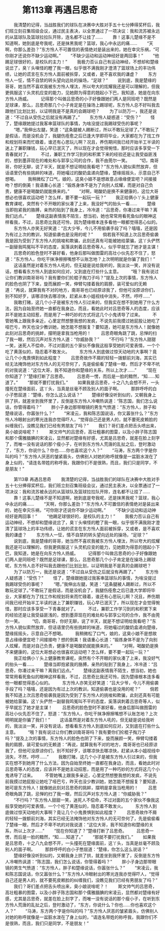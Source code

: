 # 　　第113章 再遇吕思奇
　　我清楚的记得，当战胜我们的球队在决赛中大胜对手五十七分捧得奖杯后，我们班立刻召集班级会议，通过民主表决，以全票通过了一项决议：我和流苏被永远的从篮球队及篮球拉拉队开除，连名都不让挂了……
　　靠！这事儿楚缘不是不知道啊，她到底是夸我呢，还是抹黑我呢？篮球，我心中永远的痛……
　　“天啊，你那么差劲？”东方怜人不可置信的表情绝对是装出来的，她在幸灾乐祸，“可你刚才还说你不缺少运动啊。”
　　“不缺少运动和运动神经好是两回事！”
　　“他踢足球很好的，是校队的主力！”
　　我极力否认自己有运动神经，不想却和楚缘说岔了，臭丫头嗔怪的瞪了我一眼，似乎很不满我刚才澄清了篮球场上的丰功伟绩，让她的谎言在东方怜人面前被拆穿，又或者，是不喜欢我的谦虚？
　　东方怜人一怔，情不自禁的转头望向远处的操场，“足球？”
　　说到底，我是楚缘的哥哥，她当然不喜欢我被东方怜人埋汰，所以夸大的炫耀我还是可以理解的，但我更佩服这丫头灵机应变的能力，见她颇为得意的翘起小下巴，我知道，她是在向东方怜人扬威。
　　记得那个叫做吕思奇的小子好像跟她们两人是同班吧？既然是足球课，那么，吕思奇那几个小子肯定是在操场上踢球呢，东方怜人总不好叫我去跟他们比划比划，以证明我是不是真的会踢球吧？
　　为了以防万一，我还是说道：“不过自从受伤之后就没有再踢了。”
　　东方怜人疑惑道：“受伤？”
　　怪了，楚缘跟她提过我客串篮球队的事情，为啥没提过我踢球受伤的事呢？
　　“嗯，”我伸出左腿，笑道：“这条腿被人踢断过，所以不敢玩足球了。”不敢玩了是假话，而是没机会了，我腿伤痊愈之后已逢大学即将毕业，大家都在为了找工作和规划将来而忙碌着，谁还有心思玩儿啊？况且，养伤期间我已经开始半工半读的迷上了兼职赚钱，玩心早已泯灭了，所以现在才会觉得惋惜，那时应该多享受一下青春就对了。
　　不过，兼职工作学习到的和积累下来的经验还是让我受益匪浅的，想到墨菲现在的难处和与郭享公司的合作，我不由莞尔一笑。
　　“切，南哥哥，你好无聊，说了半天，就是不想证明给我看吧？”东方怜人貌似索然放弃，但话语里仍有些挑衅的味道，将她嘬过的酸奶盒递向楚缘，楚缘摇摇头，示意自己不想喝。
　　我稍微松了口气，娘的，这臭小娘不是想故意占缘缘便宜吧？间接接吻？想的倒美！我语重心长道：“锻炼身体不是为了向别人炫耀，而是对自己负责，健康不是喝酸奶就能换来的。”
　　“对啊，喝酸奶是换不来健康的，这位大哥想必也很喜欢运动吧？怎么样，要不要一起玩一玩？”
　　我正给俩小丫头上健康教育课呢，突然有个不开眼的家伙凑了上来，我没好气的抬头一看……
　　楚缘当即抱紧我的胳膊，亲热的贴到了我身上，冷冷道：“吕思奇，你凑过来干嘛？离我们远点。”
　　楚缘这副表情我不陌生，想当初，她也常常用看死鱼似的眼神这样看我，不过，吕思奇比我还可怜，因为楚缘根本连多看他一眼都觉得恶心似的。
　　东方怜人亦笑无好笑道：“吕大少爷，今儿不用偷袭手段了吗？嘻嘻，还是因为有过上次的教训，知道偷袭也是没用的呢？”
　　倘若我不知道上次吕思奇偷袭我是因为受到了东方怜人的挑唆和欺骗，此刻还真有可能被她给蒙骗，这丫头俨然一副替我鸣冤叫不平的态度，奚落讽刺着吕思奇等人，似乎早就忘了她才是主谋！
　　吕思奇的脸色登时不甚好看，他身后那叫做图雷的高壮小伙先忍不住了，怒道：“东方怜人，你吃干抹净擦擦嘴想不认账怎地？上次明明就是你骗了我们！”
　　这话虽然是对着东方怜人吼的，但无疑是说给我听的，我淡淡一笑，并没有说话，想看看东方怜人到底如何应对，又到底在打些什么主意。
　　“哦？我有说过让你们教训南哥哥吗？我有要你们抡棍子掏刀子吗？”提及上次的事情，东方怜人的脸色也阴了下来，旋而展颜一笑，伸臂勾搂着我的肩膀，装可爱似的无赖道：“再说，就算我有不对的地方，南哥哥也已经原谅我了，但他可没原谅你们，别不知好歹，该哪凉快去哪凉快，赶紧从本小姐视线中消失，不然，哼哼……”
　　我敢打赌，这几个小子是被东方怜人引过来的，但我实在想不到她用了什么方法，因为自始至终她一直都在我身边，而且，看她此时对吕思奇等人的态度，应该并不是她主动招惹，而是用了一种巧妙的方式将这几个小鬼诱导了过来。
　　不管她嘴上跟我多亲近，心里定然想整我想的发疯，不说先前我摸过她屁股让她吃了哑巴亏，昨天也没少教训她，她怎能不想报复？要知道，她可是东方怜人！就像她此刻对吕思奇的挑衅，摆明是拿我当枪用的！
　　吕思奇眼角跳了跳，忌惮的扫了我一眼，然后沉声对东方怜人道：“你威胁我？”
　　“不行吗？”东方怜人甜甜一笑，迷死人不偿命，不过对面的五个家伙不像我这般享受她的可爱表情，一个个吃了黄莲似的，隐忍着不敢发火。
　　东方怜人到底做过惊天动地的大事啊？竟让几个小鬼畏惧到如此程度？
　　吕思奇故作不屑的轻轻一拨额前刘海，其实已经无法掩饰他对东方怜人的无可奈何了，先是偷偷看了楚缘一眼，然后才不卑不吭的对我说道：“这位大哥，我不知道你和楚缘的关系，所以上次才……”
　　“现在你知道了？”楚缘打断了吕思奇。
　　吕思奇一愣，而后是一脸的黯然，“知……知道了。”
　　“那就不要打扰我们。”
　　如果我是吕思奇，十之八九会想不开，一头撞死在楚缘面前，这丫头，当真是丝毫不顾及别人的面子啊。
　　那胖呼呼的白小子憋屈道：“楚缘，你怎么这么说话？”
　　楚缘好像没听到似的，又朝我身上拱了拱，就差坐到我怀里了，反倒是东方怜人冷嘲热讽道：“陈志国，我们怎么说话，你管得着吗？”
　　胖小子身边那带眼镜的男生气愤道：“东方怜人，胖子和楚缘说话，你嚣张什么？”
　　“宋凌云，我和陈志国说话，你又嚣张什么？”东方怜人冷眼射出的寒光连我亦觉得吓人，“觉得自己还是男人的，就不要死皮赖脸的纠缠我们，没瞧见我们已经有男朋友了吗？”
　　我们？哥们差点把舌头喷出来，臭小娘说啥呢？！
　　斯文帅气的吕思奇，高壮粗暴的图雷，以及小胖子陈志国和那个儒雅腼腆的宋凌云，显然都对楚缘有好感，尤其是吕思奇，就差在脸上刻字了，而唯一没有说话的那个瘦小子，在听到东方怜人荒唐的乱扯之后，登时激动了，“东方，你说什么？你也……你也喜欢这个人？”
　　“马涛，东方两个字是你叫的吗？”东方怜人厌恶的皱紧眉头，仿佛别人对她的称呼就像是一盆脏水泼在了身上似的，“请连名带姓的称呼我，我跟你们不是很熟，而且，我们只是同学，不是朋友！”

　　第113章 再遇吕思奇
　　我清楚的记得，当战胜我们的球队在决赛中大胜对手五十七分捧得奖杯后，我们班立刻召集班级会议，通过民主表决，以全票通过了一项决议：我和流苏被永远的从篮球队及篮球拉拉队开除，连名都不让挂了……
　　靠！这事儿楚缘不是不知道啊，她到底是夸我呢，还是抹黑我呢？篮球，我心中永远的痛……
　　“天啊，你那么差劲？”东方怜人不可置信的表情绝对是装出来的，她在幸灾乐祸，“可你刚才还说你不缺少运动啊。”
　　“不缺少运动和运动神经好是两回事！”
　　“他踢足球很好的，是校队的主力！”
　　我极力否认自己有运动神经，不想却和楚缘说岔了，臭丫头嗔怪的瞪了我一眼，似乎很不满我刚才澄清了篮球场上的丰功伟绩，让她的谎言在东方怜人面前被拆穿，又或者，是不喜欢我的谦虚？
　　东方怜人一怔，情不自禁的转头望向远处的操场，“足球？”
　　说到底，我是楚缘的哥哥，她当然不喜欢我被东方怜人埋汰，所以夸大的炫耀我还是可以理解的，但我更佩服这丫头灵机应变的能力，见她颇为得意的翘起小下巴，我知道，她是在向东方怜人扬威。
　　记得那个叫做吕思奇的小子好像跟她们两人是同班吧？既然是足球课，那么，吕思奇那几个小子肯定是在操场上踢球呢，东方怜人总不好叫我去跟他们比划比划，以证明我是不是真的会踢球吧？
　　为了以防万一，我还是说道：“不过自从受伤之后就没有再踢了。”
　　东方怜人疑惑道：“受伤？”
　　怪了，楚缘跟她提过我客串篮球队的事情，为啥没提过我踢球受伤的事呢？
　　“嗯，”我伸出左腿，笑道：“这条腿被人踢断过，所以不敢玩足球了。”不敢玩了是假话，而是没机会了，我腿伤痊愈之后已逢大学即将毕业，大家都在为了找工作和规划将来而忙碌着，谁还有心思玩儿啊？况且，养伤期间我已经开始半工半读的迷上了兼职赚钱，玩心早已泯灭了，所以现在才会觉得惋惜，那时应该多享受一下青春就对了。
　　不过，兼职工作学习到的和积累下来的经验还是让我受益匪浅的，想到墨菲现在的难处和与郭享公司的合作，我不由莞尔一笑。
　　“切，南哥哥，你好无聊，说了半天，就是不想证明给我看吧？”东方怜人貌似索然放弃，但话语里仍有些挑衅的味道，将她嘬过的酸奶盒递向楚缘，楚缘摇摇头，示意自己不想喝。
　　我稍微松了口气，娘的，这臭小娘不是想故意占缘缘便宜吧？间接接吻？想的倒美！我语重心长道：“锻炼身体不是为了向别人炫耀，而是对自己负责，健康不是喝酸奶就能换来的。”
　　“对啊，喝酸奶是换不来健康的，这位大哥想必也很喜欢运动吧？怎么样，要不要一起玩一玩？”
　　我正给俩小丫头上健康教育课呢，突然有个不开眼的家伙凑了上来，我没好气的抬头一看……
　　楚缘当即抱紧我的胳膊，亲热的贴到了我身上，冷冷道：“吕思奇，你凑过来干嘛？离我们远点。”
　　楚缘这副表情我不陌生，想当初，她也常常用看死鱼似的眼神这样看我，不过，吕思奇比我还可怜，因为楚缘根本连多看他一眼都觉得恶心似的。
　　东方怜人亦笑无好笑道：“吕大少爷，今儿不用偷袭手段了吗？嘻嘻，还是因为有过上次的教训，知道偷袭也是没用的呢？”
　　倘若我不知道上次吕思奇偷袭我是因为受到了东方怜人的挑唆和欺骗，此刻还真有可能被她给蒙骗，这丫头俨然一副替我鸣冤叫不平的态度，奚落讽刺着吕思奇等人，似乎早就忘了她才是主谋！
　　吕思奇的脸色登时不甚好看，他身后那叫做图雷的高壮小伙先忍不住了，怒道：“东方怜人，你吃干抹净擦擦嘴想不认账怎地？上次明明就是你骗了我们！”
　　这话虽然是对着东方怜人吼的，但无疑是说给我听的，我淡淡一笑，并没有说话，想看看东方怜人到底如何应对，又到底在打些什么主意。
　　“哦？我有说过让你们教训南哥哥吗？我有要你们抡棍子掏刀子吗？”提及上次的事情，东方怜人的脸色也阴了下来，旋而展颜一笑，伸臂勾搂着我的肩膀，装可爱似的无赖道：“再说，就算我有不对的地方，南哥哥也已经原谅我了，但他可没原谅你们，别不知好歹，该哪凉快去哪凉快，赶紧从本小姐视线中消失，不然，哼哼……”
　　我敢打赌，这几个小子是被东方怜人引过来的，但我实在想不到她用了什么方法，因为自始至终她一直都在我身边，而且，看她此时对吕思奇等人的态度，应该并不是她主动招惹，而是用了一种巧妙的方式将这几个小鬼诱导了过来。
　　不管她嘴上跟我多亲近，心里定然想整我想的发疯，不说先前我摸过她屁股让她吃了哑巴亏，昨天也没少教训她，她怎能不想报复？要知道，她可是东方怜人！就像她此刻对吕思奇的挑衅，摆明是拿我当枪用的！
　　吕思奇眼角跳了跳，忌惮的扫了我一眼，然后沉声对东方怜人道：“你威胁我？”
　　“不行吗？”东方怜人甜甜一笑，迷死人不偿命，不过对面的五个家伙不像我这般享受她的可爱表情，一个个吃了黄莲似的，隐忍着不敢发火。
　　东方怜人到底做过惊天动地的大事啊？竟让几个小鬼畏惧到如此程度？
　　吕思奇故作不屑的轻轻一拨额前刘海，其实已经无法掩饰他对东方怜人的无可奈何了，先是偷偷看了楚缘一眼，然后才不卑不吭的对我说道：“这位大哥，我不知道你和楚缘的关系，所以上次才……”
　　“现在你知道了？”楚缘打断了吕思奇。
　　吕思奇一愣，而后是一脸的黯然，“知……知道了。”
　　“那就不要打扰我们。”
　　如果我是吕思奇，十之八九会想不开，一头撞死在楚缘面前，这丫头，当真是丝毫不顾及别人的面子啊。
　　那胖呼呼的白小子憋屈道：“楚缘，你怎么这么说话？”
　　楚缘好像没听到似的，又朝我身上拱了拱，就差坐到我怀里了，反倒是东方怜人冷嘲热讽道：“陈志国，我们怎么说话，你管得着吗？”
　　胖小子身边那带眼镜的男生气愤道：“东方怜人，胖子和楚缘说话，你嚣张什么？”
　　“宋凌云，我和陈志国说话，你又嚣张什么？”东方怜人冷眼射出的寒光连我亦觉得吓人，“觉得自己还是男人的，就不要死皮赖脸的纠缠我们，没瞧见我们已经有男朋友了吗？”
　　我们？哥们差点把舌头喷出来，臭小娘说啥呢？！
　　斯文帅气的吕思奇，高壮粗暴的图雷，以及小胖子陈志国和那个儒雅腼腆的宋凌云，显然都对楚缘有好感，尤其是吕思奇，就差在脸上刻字了，而唯一没有说话的那个瘦小子，在听到东方怜人荒唐的乱扯之后，登时激动了，“东方，你说什么？你也……你也喜欢这个人？”
　　“马涛，东方两个字是你叫的吗？”东方怜人厌恶的皱紧眉头，仿佛别人对她的称呼就像是一盆脏水泼在了身上似的，“请连名带姓的称呼我，我跟你们不是很熟，而且，我们只是同学，不是朋友！”
